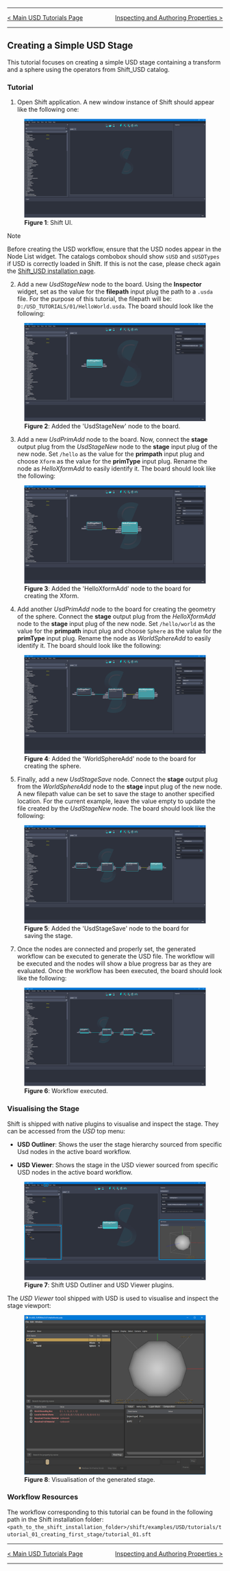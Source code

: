 
---

<p style="text-align:left;">

[< Main USD Tutorials Page](../usd#tutorials)
<span style="float:right;">
[Inspecting and Authoring Properties >](usd_tutorial_02)
</span>

</p>

---

## Creating a Simple USD Stage

This tutorial focuses on creating a simple USD stage containing a transform and a sphere using the operators from Shift_USD catalog.


### Tutorial

1. Open Shift application. A new window instance of Shift should appear like the following one:

<figure>
    <img src="images/usd_tutorial_01/step_01_t01.png" alt="Shift UI.">
    <figcaption><b>Figure 1</b>: Shift UI.</figcaption>
</figure>

>[!NOTE]
> Before creating the USD workflow, ensure that the USD nodes appear in the Node List widget. The catalogs combobox should show `sUSD` and `sUSDTypes` if USD is correctly loaded in Shift. If this is not the case, please check again the [Shift_USD installation page](../usd#installation).

2. Add a new *UsdStageNew* node to the board. Using the **Inspector** widget, set as the value for the **filepath** input plug the path to a `.usda` file. For the purpose of this tutorial, the filepath will be: `D:/USD_TUTORIALS/01/HelloWorld.usda`. The board should look like the following:

<figure>
    <img src="images/usd_tutorial_01/step_02_t01.png" alt="Added the 'UsdStageNew' node to the board.">
    <figcaption><b>Figure 2</b>: Added the 'UsdStageNew' node to the board.</figcaption>
</figure>

3. Add a new *UsdPrimAdd* node to the board. Now, connect the **stage** output plug from the *UsdStageNew* node to the **stage** input plug of the new node. Set `/hello` as the value for the **primpath** input plug and choose `Xform` as the value for the **primType** input plug. Rename the node as *HelloXformAdd* to easily identify it. The board should look like the following:

<figure>
    <img src="images/usd_tutorial_01/step_03_t01.png" alt="Added the 'HelloXformAdd' node to the board for creating the Xform.">
    <figcaption><b>Figure 3</b>: Added the 'HelloXformAdd' node to the board for creating the Xform.</figcaption>
</figure>

4. Add another *UsdPrimAdd* node to the board for creating the geometry of the sphere. Connect the **stage** output plug from the *HelloXformAdd* node to the **stage** input plug of the new node.  Set `/hello/world` as the value for the **primpath** input plug and choose `Sphere` as the value for the **primType** input plug. Rename the node as *WorldSphereAdd* to easily identify it. The board should look like the following:

<figure>
    <img src="images/usd_tutorial_01/step_04_t01.png" alt="Added the 'WorldSphereAdd' node to the board for creating the sphere.">
    <figcaption><b>Figure 4</b>: Added the 'WorldSphereAdd' node to the board for creating the sphere.</figcaption>
</figure>

5. Finally, add a new *UsdStageSave* node. Connect the **stage** output plug from the *WorldSphereAdd* node to the **stage** input plug of the new node. A new filepath value can be set to save the stage to another specified location. For the current example, leave the value empty to update the file created by the *UsdStageNew* node. The board should look like the following:

<figure>
    <img src="images/usd_tutorial_01/step_05_t01.png" alt="Added the 'UsdStageSave' node to the board for saving the stage.">
    <figcaption><b>Figure 5</b>: Added the 'UsdStageSave' node to the board for saving the stage.</figcaption>
</figure>

7. Once the nodes are connected and properly set, the generated workflow can be executed to generate the USD file. The workflow will be executed and the nodes will show a blue progress bar as they are evaluated. Once the workflow has been executed, the board should look like the following:

<figure>
    <img src="images/usd_tutorial_01/step_06_t01.png" alt="Workflow executed.">
    <figcaption><b>Figure 6</b>: Workflow executed.</figcaption>
</figure>


### Visualising the Stage

Shift is shipped with native plugins to visualise and inspect the stage. They can be accessed from the *USD* top menu:
* **USD Outliner**: Shows the user the stage hierarchy sourced from specific Usd nodes in the active board workflow.

* **USD Viewer**: Shows the stage in the USD viewer sourced from specific USD nodes in the active board workflow.

<figure>
    <img src="images/usd_tutorial_01/step_08_t01.png" alt="Shift USD Outliner and USD Viewer plugins.">
    <figcaption><b>Figure 7</b>: Shift USD Outliner and USD Viewer plugins.</figcaption>
</figure>

The *USD Viewer* tool shipped with USD is used to visualise and inspect the stage viewport:

<figure>
    <img src="images/usd_tutorial_01/step_07_t01.png" alt="Visualisation of the generated stage.">
    <figcaption><b>Figure 8</b>: Visualisation of the generated stage.</figcaption>
</figure>


### Workflow Resources

The workflow corresponding to this tutorial can be found in the following path in the Shift installation folder: `<path_to_the_shift_installation_folder>/shift/examples/USD/tutorials/tutorial_01_creating_first_stage/tutorial_01.sft`

---

<p style="text-align:left;">

[< Main USD Tutorials Page](../usd#tutorials)
<span style="float:right;">
[Inspecting and Authoring Properties >](usd_tutorial_02)
</span>

</p>

---
